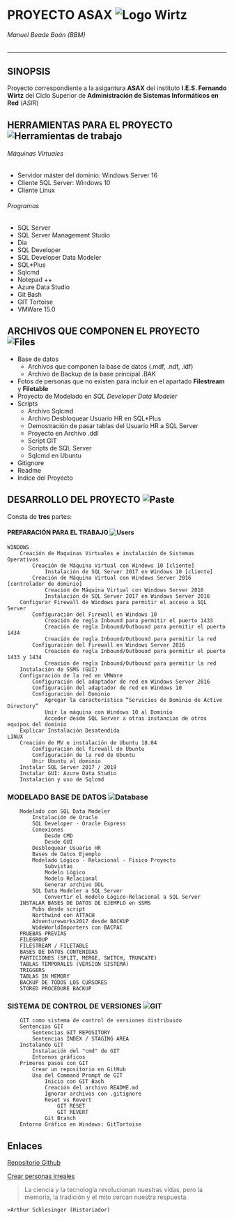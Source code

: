 # PROYECTO ASAX ![Logo Wirtz](https://user-images.githubusercontent.com/73242009/111064260-4a919780-84b3-11eb-9353-cef7b924da0c.png)
###### Manuel Beade Boán (BBM)
---


## SINOPSIS

Proyecto correspondiente a la asigantura **ASAX** del instituto **I.E.S. Fernando Wirtz** del Ciclo Superior de **Administración de Sistemas Informáticos en Red** (*ASIR*)


## HERRAMIENTAS PARA EL PROYECTO ![Herramientas de trabajo](https://user-images.githubusercontent.com/73242009/111064547-e96ac380-84b4-11eb-9662-d269f984244d.png)
###### Máquinas Virtuales
* Servidor máster del dominio: Windows Server 16
* Cliente SQL Server: Windows 10
* Cliente Linux
###### Programas
* SQL Server
* SQL Server Management Studio
* Dia
* SQL Developer
* SQL  Developer Data Modeler
* SQL*Plus
* Sqlcmd
* Notepad ++
* Azure Data Studio
* Git Bash
* GIT Tortoise
* VMWare 15.0

## ARCHIVOS QUE COMPONEN EL PROYECTO ![Files](https://user-images.githubusercontent.com/73242009/111064750-1bc8f080-84b6-11eb-83d1-e06d0a76d26e.png)
* Base de datos
    * Archivos que componen la base de datos (.mdf, .ndf, .ldf)
    * Archivo de Backup de la base principal .BAK
* Fotos de personas que no existen para incluir en el apartado **Filestream** y **Filetable**
* Proyecto de Modelado en *SQL Developer Data Modeler*
* Scripts
    * Archivo Sqlcmd
	* Archivo Desbloquear Usuario HR en SQL*Plus
	* Demostración de pasar tablas del Usuario HR a SQL Server
	* Proyecto en Archivo .ddl
	* Script GIT
	* Scripts de SQL Server
	* Sqlcmd en Ubuntu
* Gitignore
* Readme
* Indice del Proyecto


## DESARROLLO DEL PROYECTO    ![Paste](https://user-images.githubusercontent.com/73242009/111062006-9db11d80-84a6-11eb-9ce5-163e69f1d68a.png)

Consta de **tres** partes:

#### PREPARACIÓN PARA EL TRABAJO    ![Users](https://user-images.githubusercontent.com/73242009/111062555-ddc5cf80-84a9-11eb-8eeb-5e64075dfb05.png)
~~~
WINDOWS
	Creación de Maquinas Virtuales e instalación de Sistemas Operativos 
		Creación de Máquina Virtual con Windows 10 [cliente]
			Instalación de SQL Server 2017 en Windows 10 [cliente]
		Creación de Máquina Virtual con Windows Server 2016 [controlador de dominio]
			Creación de Máquina Virtual con Windows Server 2016
			Instalación de SQL Server 2017 en Windows Server 2016
	Configurar Firewall de Windows para permitir el acceso a SQL Server 
		Configuración del Firewall en Windows 10
			Creación de regla Inbound para permitir el puerto 1433
			Creación de regla Inbound/Outbound para permitir el puerto 1434
			Creación de regla Inbound/Outbound para permitir la red
		Configuración del Firewall en Windows Server 2016
			Creación de regla Inbound/Outbound para permitir el puerto 1433 y 1434
			Creación de regla Inbound/Outbound para permitir la red
	Instalación de SSMS (GUI)
	Configuración de la red en VMWare
		Configuración del adaptador de red en Windows Server 2016			
		Configuración del adaptador de red en Windows 10
		Configuración del Dominio 
			Agregar la característica “Servicios de Dominio de Active Directory”
			Unir la máquina con Windows 10 al Dominio 
			Acceder desde SQL Server a otras instancias de otros equipos del dominio
	Explicar Instalación Desatendida
LINUX
	Creación de MV e instalación de Ubuntu 18.04
		Configuración del firewall de Ubuntu
		Configuración de la red de Ubuntu
		Unir Ubuntu al dominio
	Instalar SQL Server 2017 / 2019
	Instalar GUI: Azure Data Studio
	Instalación y uso de Sqlcmd
~~~~
### MODELADO BASE DE DATOS    ![Database](https://user-images.githubusercontent.com/73242009/111062509-917a8f80-84a9-11eb-8c91-790cfe026099.png)
~~~~
	Modelado con SQL Data Modeler 
		Instalación de Oracle
		SQL Developer - Oracle Express
		Conexiones
			Desde CMD
			Desde GUI
		Desbloquear Usuario HR
		Bases de Datos Ejemplo
		Modelado Lógico - Relacional - Fisico Proyecto
			Subvistas
			Modelo Lógico
			Modelo Relacional
			Generar archivo DDL
		SQL Data Modeler a SQL Server
			Convertir el modelo Lógico-Relacional a SQL Server
	INSTALAR BASES DE DATOS DE EJEMPLO en SSMS 
		Pubs desde script 
		Northwind con ATTACH
		Adventureworks2017 desde BACKUP
		WideWorldImporters con BACPAC
	PRUEBAS PREVIAS
	FILEGROUP 
	FILESTREAM / FILETABLE
	BASES DE DATOS CONTENIDAS 
	PARTICIONES (SPLIT, MERGE, SWITCH, TRUNCATE) 
	TABLAS TEMPORALES (VERSION SISTEMA) 
	TRIGGERS
	TABLAS IN MEMORY
	BACKUP DE TODOS LOS CURSORES
	STORED PROCEDURE BACKUP
~~~~
### SISTEMA DE CONTROL DE VERSIONES    ![GIT](https://user-images.githubusercontent.com/73242009/111062657-79efd680-84aa-11eb-8742-84f85ebb90cc.png)
~~~~
	GIT como sistema de control de versiones distribuido
	Sentencias GIT
		Sentencias GIT REPOSITORY
		Sentencias INDEX / STAGING AREA
	Instalando GIT
		Instalación del "cmd" de GIT
		Entornos gráficos
	Primeros pasos con GIT
		Crear un repositorio en GitHub
		Uso del Command Prompt de GIT
			Inicio con GIT Bash
			Creación del archivo README.md
			Ignorar archivos con .gitignore
			Reset vs Revert
				GIT RESET
				GIT REVERT
			Git Branch
	Entorno Gráfico en Windows: GitTortoise
~~~~

## Enlaces

[Repositorio Github](https://github.com/BBMASAX/BBMASPACE.git)

[Crear personas irreales](https://generated.photos/)


>La ciencia y la tecnología revolucionan nuestras vidas, pero la memoria, la tradición y el mito cercan nuestra respuesta.

    >Arthur Schlesinger (Historiador)